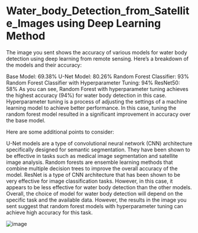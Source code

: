 # Water_body_Detection_from_Satellite_Images using Deep Learning Method
The image you sent shows the accuracy of various models for water body detection using deep learning from remote sensing. Here’s a breakdown of the models and their accuracy:

Base Model: 69.38%
U-Net Model: 80.26%
Random Forest Classifier: 93%
Random Forest Classifier with Hyperparameter Tuning: 94%
ResNet50: 58%
As you can see, Random Forest with hyperparameter tuning achieves the highest accuracy (94%) for water body detection in this case. Hyperparameter tuning is a process of adjusting the settings of a machine learning model to achieve better performance. In this case, tuning the random forest model resulted in a significant improvement in accuracy over the base model.

Here are some additional points to consider:

U-Net models are a type of convolutional neural network (CNN) architecture specifically designed for semantic segmentation. They have been shown to be effective in tasks such as medical image segmentation and satellite image analysis.
Random forests are ensemble learning methods that combine multiple decision trees to improve the overall accuracy of the model.
ResNet is a type of CNN architecture that has been shown to be very effective for image classification tasks. However, in this case, it appears to be less effective for water body detection than the other models.
Overall, the choice of model for water body detection will depend on the specific task and the available data. However, the results in the image you sent suggest that random forest models with hyperparameter tuning can achieve high accuracy for this task.

![image](https://github.com/19jeevan/Water_body_Detection_from_Satellite_Images/assets/114273582/6a7352c5-3dea-46eb-8e96-00b3e0de33fb)
